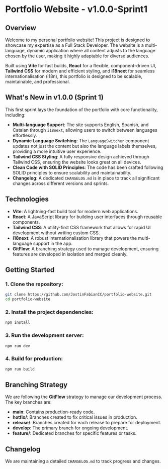 # Portfolio Website - v1.0.0-Sprint1

## Overview

Welcome to my personal portfolio website! This project is designed to showcase my expertise as a Full Stack Developer.
The website is a multi-language, dynamic application where all content adjusts to the language chosen by the user,
making it highly adaptable for diverse audiences.

Built using **Vite** for fast builds, **React** for a flexible, component-driven UI, **Tailwind CSS** for modern and
efficient styling, and **i18next** for seamless internationalisation (i18n), this portfolio is designed to be scalable,
maintainable, and professional.

## What's New in v1.0.0 (Sprint 1)

This first sprint lays the foundation of the portfolio with core functionality, including:

- **Multi-language Support**: The site supports English, Spanish, and Catalan through `i18next`, allowing users to
  switch between languages effortlessly.
- **Dynamic Language Switching**: The `LanguageSwitcher` component updates not just the content but also the language
  labels themselves, providing a more intuitive user experience.
- **Tailwind CSS Styling**: A fully responsive design achieved through Tailwind CSS, ensuring the website looks great on
  all devices.
- **Clean Code with SOLID Principles**: The code has been crafted following SOLID principles to ensure scalability and
  maintainability.
- **Changelog**: A dedicated `CHANGELOG.md` is in place to track all significant changes across different versions and
  sprints.

## Technologies

- **Vite**: A lightning-fast build tool for modern web applications.
- **React**: A JavaScript library for building user interfaces through reusable components.
- **Tailwind CSS**: A utility-first CSS framework that allows for rapid UI development without writing custom CSS.
- **i18next**: A robust internationalisation library that powers the multi-language support in the app.
- **GitFlow**: A branching strategy used to manage development, ensuring features are developed in isolation and merged
  cleanly.

## Getting Started

### 1. Clone the repository:

```bash
git clone https://github.com/JostinFabianCC/portfolio-website.git
cd portfolio-website
```

### 2. Install the project dependencies:

```bash
npm install
```

### 3. Run the development server:

```bash
npm run dev
```

### 4. Build for production:

```bash
npm run build
```

## Branching Strategy

We are following the **GitFlow** strategy to manage our development process. The key branches are:

- **main**: Contains production-ready code.
- **hotfix/**: Branches created to fix critical issues in production.
- **release/**: Branches created for each release to prepare for deployment.
- **develop**: The primary branch for ongoing development.
- **feature/**: Dedicated branches for specific features or tasks.

## Changelog

We are maintaining a detailed `CHANGELOG.md` to track progress and changes.